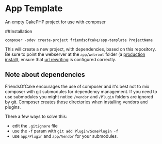 # App Template

An empty CakePHP project for use with composer

##Installation

	composer -sdev create-project friendsofcake/app-template ProjectName

This will create a new project, with dependencies, based on this repository. Be sure to point
the webserver at the `app/webroot` folder (a [production install][1]), ensure that [url rewriting][2]
is configured correctly.

## Note about dependencies

FriendsOfCake encourages the use of composer and it's best not to mix composer with git submodules for
dependency management. If you need to use submodules you might notice `/vendor` and `/Plugin` folders are
ignored by git. Composer creates those directories when installing vendors and plugins.

There a few ways to solve this:
- edit the `.gitignore` file
- use the `-f` param with `git add Plugin/SomePlugin -f`
- use `app/Plugin` and `app/Vendor` for your submodules.

 [1]: http://book.cakephp.org/2.0/en/installation.html#production
 [2]: http://book.cakephp.org/2.0/en/installation/url-rewriting.html
